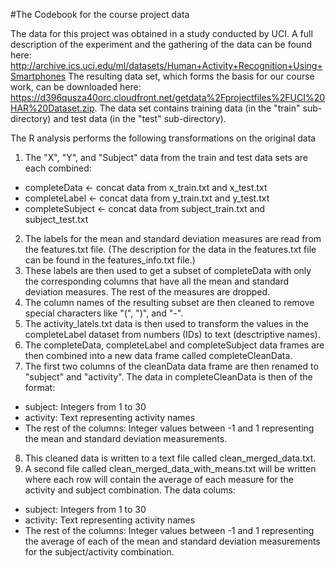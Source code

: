 #The Codebook for the course project data

The data for this project was obtained in a study conducted by UCI.  A full description of the experiment and the gathering of the data can be found here:  http://archive.ics.uci.edu/ml/datasets/Human+Activity+Recognition+Using+Smartphones
The resulting data set, which forms the basis for our course work, can be downloaded here:  https://d396qusza40orc.cloudfront.net/getdata%2Fprojectfiles%2FUCI%20HAR%20Dataset.zip.
The data set contains training data (in the "train" sub-directory) and test data (in the "test" sub-directory).

The R analysis performs the following transformations on the original data
1. The "X", "Y", and "Subject" data from the train and test data sets are each combined:
  * completeData <- concat data from x_train.txt and x_test.txt
  * completeLabel <- concat data from y_train.txt and y_test.txt
  * completeSubject <- concat data from subject_train.txt and subject_test.txt
2. The labels for the mean and standard deviation measures are read from the features.txt file. (The description for the data in the features.txt file can be found in the features_info.txt file.)
3. These labels are then used to get a subset of completeData with only the corresponding columns that have all the mean and standard deviation measures. The rest of the measures are dropped.
4. The column names of the resulting subset are then cleaned to remove special characters like "(", ")", and "-".
5. The activity_latels.txt data is then used to transform the values in the completeLabel dataset from numbers (IDs) to text (desctriptive names).
6. The completeData, completeLabel and completeSubject data frames are then combined into a new data frame called  completeCleanData. 
7. The first two columns of the cleanData data frame are then renamed to "subject" and "activity".  The data in completeCleanData is then of the format:
  * subject:  Integers from 1 to 30
  * activity:  Text representing activity names
  * The rest of the columns: Integer values between -1 and 1 representing the mean and standard deviation measurements.
8. This cleaned data is written to a text file called clean_merged_data.txt.
9. A second file called clean_merged_data_with_means.txt will be written where each row will contain the average of each measure for the activity and subject combination. The data colums:
  * subject:  Integers from 1 to 30
  * activity:  Text representing activity names
  * The rest of the columns: Integer values between -1 and 1 representing the average of each of the mean and standard deviation measurements for the subject/activity combination.
